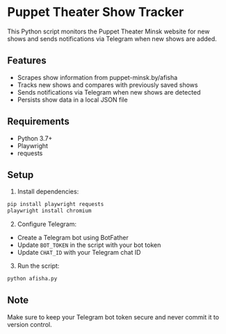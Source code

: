 # Puppet Theater Show Tracker

This Python script monitors the Puppet Theater Minsk website for new shows and sends notifications via Telegram when new shows are added.

## Features

- Scrapes show information from puppet-minsk.by/afisha
- Tracks new shows and compares with previously saved shows
- Sends notifications via Telegram when new shows are detected
- Persists show data in a local JSON file

## Requirements

- Python 3.7+
- Playwright
- requests

## Setup

1. Install dependencies:
```bash
pip install playwright requests
playwright install chromium
```

2. Configure Telegram:
- Create a Telegram bot using BotFather
- Update `BOT_TOKEN` in the script with your bot token
- Update `CHAT_ID` with your Telegram chat ID

3. Run the script:
```bash
python afisha.py
```

## Note

Make sure to keep your Telegram bot token secure and never commit it to version control.